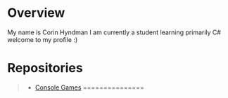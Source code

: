 # Overview
My name is Corin Hyndman I am currently a student learning primarily C# welcome to my profile :)

# Repositories
> - [Console Games](https://github.com/CorinHyndman/Console-Games)
    ===============